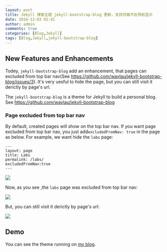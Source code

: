 ```yaml
---
layout: post
title: Jekyll 博客主题 jekyll-bootstrap-blog 更新，支持页面不在导航显示
date: 2016-12-03 02:41
author: admin
comments: true
categories: [Blog,Jekyll]
tags: [Blog,Jekyll,jekyll-bootstrap-blog]
---
```


## New Features and Enhancements 

Todey, `jekyll-bootstrap-blog` add an enhancement, that pages can excluded from top bar nav(See https://github.com/waylau/jekyll-bootstrap-blog/issues/3). It's very uesful to hide the page, but you can still visit it derictly by page's url.  

<!-- more -->

The `jekyll-bootstrap-blog` is a theme for Jekyll to build a personal blog. See <https://github.com/waylau/jekyll-bootstrap-blog>


### Page excluded from top bar nav

By default, created pages will show on the top bar nav. If you want page excluded from top bar nav, you just add`excludedFromNav: true` in the page as below. For example, we want hide the `labs` page: 

```
---
layout: page
title: Labs
permalink: /labs/
excludedFromNav:true
---
```

![](https://github.com/waylau/jekyll-bootstrap-blog/raw/master/images/post/20161203/20161203-excluded-from-nav-03.png)

Now, as you see ,the `labs` page was excluded from top bar nav:

![](https://github.com/waylau/jekyll-bootstrap-blog/raw/master/images/post/20161203/20161203-excluded-from-nav-01.png)

But, you can still visit it derictly by page's url:

![](https://github.com/waylau/jekyll-bootstrap-blog/raw/master/images/post/20161203/20161203-excluded-from-nav-02.png)



## Demo

You can see the theme running on [my blog](https://waylau.com/).





